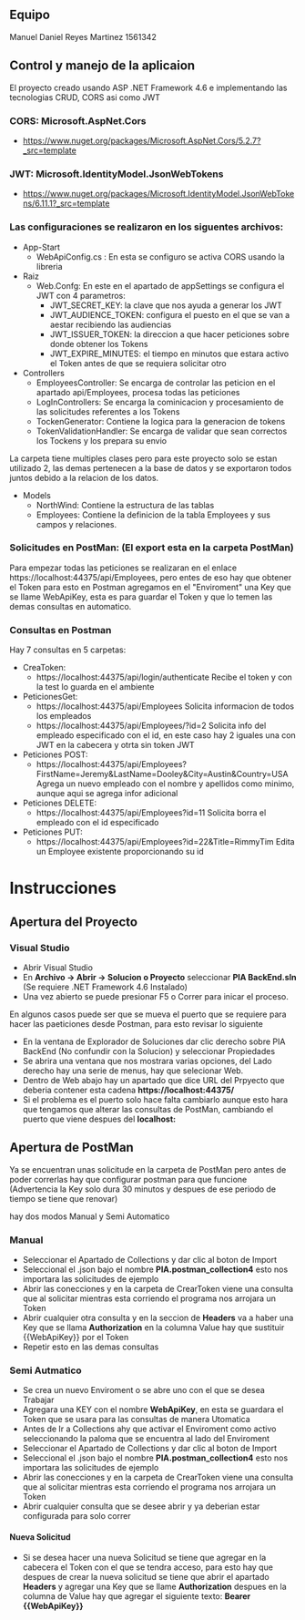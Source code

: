 ## Equipo
Manuel Daniel Reyes Martinez 1561342

## Control y manejo de la aplicaion
El proyecto creado usando ASP .NET Framework 4.6 e implementando las tecnologias CRUD, CORS asi como JWT

### CORS: Microsoft.AspNet.Cors
  * https://www.nuget.org/packages/Microsoft.AspNet.Cors/5.2.7?_src=template
  
### JWT: Microsoft.IdentityModel.JsonWebTokens
  * https://www.nuget.org/packages/Microsoft.IdentityModel.JsonWebTokens/6.11.1?_src=template

### Las configuraciones se realizaron en los siguentes archivos:
* App-Start
  * WebApiConfig.cs : En esta se configuro se activa CORS usando la libreria
* Raiz
  * Web.Confg: En este en el apartado de appSettings se configura el JWT con 4 parametros:
    * JWT_SECRET_KEY: la clave que nos ayuda a generar los JWT
    * JWT_AUDIENCE_TOKEN: configura el puesto en el que se van a aestar recibiendo las audiencias
    * JWT_ISSUER_TOKEN: la direccion a que hacer peticiones sobre donde obtener los Tokens
    * JWT_EXPIRE_MINUTES: el tiempo en minutos que estara activo el Token antes de que se requiera solicitar otro
* Controllers
  * EmployeesController: Se encarga de controlar las peticion en el apartado api/Employees, procesa todas las peticiones
  * LogInControllers: Se encarga la cominicacion y procesamiento de las solicitudes referentes a los Tokens
  * TockenGenerator: Contiene la logica para la generacion de tokens
  * TokenValidationHandler: Se encarga de validar que sean correctos los Tockens y los prepara su envio

La carpeta tiene multiples clases pero para este proyecto solo se estan utilizado 2, las demas pertenecen a la base de
datos y se exportaron todos juntos debido a la relacion de los datos.
* Models
  * NorthWind: Contiene la estructura de las tablas
  * Employees: Contiene la definicion de la tabla Employees y sus campos y relaciones.

### Solicitudes en PostMan: (El export esta en la carpeta PostMan)

Para empezar todas las peticiones se realizaran en el enlace https://localhost:44375/api/Employees, pero entes de eso
hay que obtener el Token para esto en Postman agregamos en el "Enviroment" una Key que se llame WebApiKey, esta es para
guardar el Token y que lo temen las demas consultas en automatico.

### Consultas en Postman
Hay 7 consultas en 5 carpetas:
* CreaToken:
  * https://localhost:44375/api/login/authenticate Recibe el token y con la test lo guarda en el ambiente
* PeticionesGet:
  * https://localhost:44375/api/Employees Solicita informacion de todos los empleados
  * https://localhost:44375/api/Employees/?id=2 Solicita info del empleado especificado con el id, en este caso hay 2 iguales una con JWT en la cabecera y otrta sin token JWT
* Peticiones POST:
  * https://localhost:44375/api/Employees?FirstName=Jeremy&LastName=Dooley&City=Austin&Country=USA Agrega un nuevo empleado con el nombre y apellidos como minimo, aunque aqui se agrega infor adicional
* Peticiones DELETE:
  * https://localhost:44375/api/Employees?id=11 Solicita borra el empleado con el id especificado
* Peticiones PUT:
  * https://localhost:44375/api/Employees?id=22&Title=RimmyTim Edita un Employee existente proporcionando su id

# Instrucciones

## Apertura del Proyecto

### Visual Studio
* Abrir Visual Studio
* En **Archivo -> Abrir -> Solucion o Proyecto** seleccionar __PIA BackEnd.sln__ (Se requiere .NET Framework 4.6 Instalado)
* Una vez abierto se puede presionar F5 o Correr para inicar el proceso.

En algunos casos puede ser que se mueva el puerto que se requiere para hacer las paeticiones desde Postman, para esto revisar lo siguiente
* En la ventana de Explorador de Soluciones dar clic derecho sobre PIA BackEnd (No confundir con la Solucion) y seleccionar Propiedades
* Se abrira una ventana que nos mostrara varias opciones, del Lado derecho hay una serie de menus, hay que selecionar Web.
* Dentro de Web abajo hay un apartado que dice URL del Prpyecto que deberia contener esta cadena __https://localhost:44375/__
* Si el problema es el puerto solo hace falta cambiarlo aunque esto hara que tengamos que alterar las consultas de PostMan, cambiando el puerto que viene despues del **localhost:**

## Apertura de PostMan
Ya se encuentran unas solicitude en la carpeta de PostMan pero antes de poder correrlas hay que configurar postman para que funcione
(Advertencia la Key solo dura 30 minutos y despues de ese periodo de tiempo se tiene que renovar)

hay dos modos Manual y Semi Automatico
### Manual
* Seleccionar el Apartado de Collections y dar clic al boton de Import
* Seleccional el .json bajo el nombre **PIA.postman_collection4** esto nos importara las solicitudes de ejemplo
* Abrir las conecciones y en la carpeta de CrearToken viene una consulta que al solicitar mientras esta corriendo el programa nos arrojara un Token
* Abrir cualquier otra consulta y en la seccion de **Headers** va a haber una Key que se llama __Authorization__ en la columna Value hay que sustituir {{WebApiKey}} por el Token
* Repetir esto en las demas consultas

### Semi Autmatico
* Se crea un nuevo Enviroment o se abre uno con el que se desea Trabajar
* Agregara una KEY con el nombre **WebApiKey**, en esta se guardara el Token que se usara para las consultas de manera Utomatica
* Antes de Ir a Collections ahy que activar el Enviroment como activo seleccionando la paloma que se encuentra al lado del Enviroment
* Seleccionar el Apartado de Collections y dar clic al boton de Import
* Seleccional el .json bajo el nombre **PIA.postman_collection4** esto nos importara las solicitudes de ejemplo
* Abrir las conecciones y en la carpeta de CrearToken viene una consulta que al solicitar mientras esta corriendo el programa nos arrojara un Token
* Abrir cualquier consulta que se desee abrir y ya deberian estar configurada para solo correr

#### Nueva Solicitud
* Si se desea hacer una nueva Solicitud se tiene que agregar en la cabecera el Token con el que se tendra acceso, para esto hay que despues de crear la nueva solicitud se tiene que abrir el apartado **Headers** y agregar una Key que se llame __Authorization__ despues en la columna de Value hay que agregar el siguiente texto: __Bearer {{WebApiKey}}__
